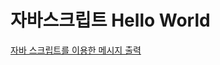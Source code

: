# 자바스크립트 Hello World

[자바 스크립트를 이용한 메시지 출력](https://htmlpreview.github.io/?https://github.com/zigun96/html5/blob/master/javascript_example/output_alert.html)